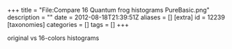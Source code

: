 +++
title = "File:Compare 16 Quantum frog histograms PureBasic.png"
description = ""
date = 2012-08-18T21:39:51Z
aliases = []
[extra]
id = 12239
[taxonomies]
categories = []
tags = []
+++

original vs 16-colors histograms
